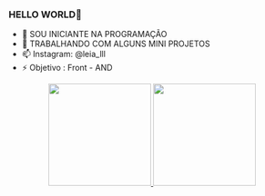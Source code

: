 ### HELLO WORLD👋

- 🌱 SOU INICIANTE NA PROGRAMAÇÃO
- 🔭 TRABALHANDO COM ALGUNS MINI PROJETOS 
- 📫 Instagram: @leia_lll 
- ⚡ Objetivo : Front - AND

<div align="center">
<div align="center">
  <a href="https://github.com/leiaferreira">
  <img height="180em" src="https://github-readme-stats.vercel.app/api?username=leiaferreira&show_icons=true&theme=dracula&include_all_commits=true&count_private=true"/>
  <img height="180em" src="https://github-readme-stats.vercel.app/api/top-langs/?username=leiaferreira&layout=compact&langs_count=7&theme=dracula"/>
</div>
          
  
